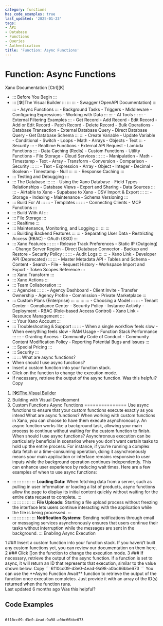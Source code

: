 ```yaml
---
category: functions
has_code_examples: true
last_updated: '2025-01-23'
tags:
- API
- Database
- Functions
- Queries
- Authentication
title: 'Function: Async Functions'
---
```


# Function: Async Functions

[](../../../index.html)
Xano Documentation
[Ctrl][K]
-   ::: 
    Before You Begin
    :::
-   ::: 
    [🛠️]The Visual Builder
    :::
        ::: 
            ::: 
            -   Swagger (OpenAPI
                Documentation)
            :::
            ::: 
            -   Async Functions
            :::
        -   Background Tasks
        -   Triggers
        -   Middleware
        -   Configuring
            Expressions
        -   Working with
            Data
        :::
        ::: 
        -   AI Tools
            ::: 
                ::: 
                -   External Filtering
                    Examples
                :::
            -   Get
                Record
            -   Add
                Record
            -   Edit
                Record
            -   Add or Edit
                Record
            -   Patch
                Record
            -   Delete
                Record
            -   Bulk
                Operations
            -   Database
                Transaction
            -   External Database
                Query
            -   Direct Database
                Query
            -   Get Database
                Schema
            :::
            ::: 
            -   Create
                Variable
            -   Update
                Variable
            -   Conditional
            -   Switch
            -   Loops
            -   Math
            -   Arrays
            -   Objects
            -   Text
            :::
        -   Security
            ::: 
            -   Realtime
                Functions
            -   External API
                Request
            -   Lambda
                Functions
            :::
        -   Data Caching
            (Redis)
        -   Custom
            Functions
        -   Utility
            Functions
        -   File
            Storage
        -   Cloud
            Services
        :::
        ::: 
        -   Manipulation
        -   Math
        -   Timestamp
        -   Text
        -   Array
        -   Transform
        -   Conversion
        -   Comparison
        -   Security
        :::
        ::: 
        -   Text
        -   Expression
        -   Array
        -   Object
        -   Integer
        -   Decimal
        -   Boolean
        -   Timestamp
        -   Null
        :::
        ::: 
        -   Response
            Caching
        :::
-   ::: 
    Testing and Debugging
    :::
-   ::: 
    The Database
    :::
        ::: 
        -   Using the Xano
            Database
        -   Field
            Types
        -   Relationships
        -   Database
            Views
        -   Export and
            Sharing
        -   Data
            Sources
        :::
        ::: 
        -   Airtable to
            Xano
        -   Supabase to
            Xano
        -   CSV Import &
            Export
        :::
        ::: 
        -   Storage
        -   Indexing
        -   Maintenance
        -   Schema
            Versioning
        :::
-   ::: 
    Build For AI
    :::
        ::: 
        -   Templates
        :::
        ::: 
        -   Connecting
            Clients
        -   MCP
            Functions
        :::
-   ::: 
    Build With AI
    :::
-   ::: 
    File Storage
    :::
-   ::: 
    Realtime
    :::
-   ::: 
    Maintenance, Monitoring, and Logging
    :::
        ::: 
        :::
-   ::: 
    Building Backend Features
    :::
        ::: 
        -   Separating User
            Data
        -   Restricting Access
            (RBAC)
        -   OAuth
            (SSO)
        :::
-   ::: 
    Xano Features
    :::
        ::: 
        -   Release Track
            Preferences
        -   Static IP
            (Outgoing)
        -   Change Server
            Region
        -   Direct Database
            Connector
        -   Backup and
            Restore
        -   Security
            Policy
        :::
        ::: 
        -   Audit
            Logs
        :::
        ::: 
        -   Xano
            Link
        -   Developer API
            (Deprecated)
        :::
        ::: 
        -   Master Metadata
            API
        -   Tables and
            Schema
        -   Content
        -   Search
        -   File
        -   Request
            History
        -   Workspace Import and
            Export
        -   Token Scopes
            Reference
        :::
-   ::: 
    Xano Transform
    :::
-   ::: 
    Xano Actions
    :::
-   ::: 
    Team Collaboration
    :::
-   ::: 
    Agencies
    :::
        ::: 
        -   Agency
            Dashboard
        -   Client
            Invite
        -   Transfer
            Ownership
        -   Agency
            Profile
        -   Commission
        -   Private
            Marketplace
        :::
-   ::: 
    Custom Plans (Enterprise)
    :::
        ::: 
            ::: 
                ::: 
                -   Choosing a
                    Model
                :::
            :::
        -   Tenant
            Center
        -   Compliance
            Center
        -   Security
            Policy
        -   Instance
            Activity
        -   Deployment
        -   RBAC (Role-based Access
            Control)
        -   Xano
            Link
        -   Resource
            Management
        :::
-   ::: 
    Your Xano Account
    :::
-   ::: 
    Troubleshooting & Support
    :::
        ::: 
        -   When a single workflow feels
            slow
        -   When everything feels
            slow
        -   RAM
            Usage
        -   Function Stack
            Performance
        :::
        ::: 
        -   Granting
            Access
        -   Community Code of
            Conduct
        -   Community Content Modification
            Policy
        -   Reporting Potential Bugs and
            Issues
        :::
-   ::: 
    Special Pricing
    :::
-   ::: 
    Security
    :::
-   ::: 
    :::
    What are async functions?
-   When should I use async
    functions?
-   Insert a custom function into your function
    stack.
-   Click on the function to change the execution
    mode.
-   If necessary, retrieve the output of the async
    function.
Was this helpful?
Copy
1.  [[🛠️]The Visual
    Builder](../../building-with-visual-development.html)
2.  Building with Visual Development
3.  Custom
    Functions
Async Functions 
===============
Use async functions to ensure that your custom functions execute exactly
as you intend
What are async functions?
When working with custom functions in Xano, you can choose to have them
execute asynchronously. An async function works like a background
task, allowing your main process to continue without waiting
for the custom function to finish.
When should I use async functions?
Asynchronous execution can be particularly beneficial in scenarios where
you don\'t want certain tasks to hold up the entire process. For
instance, if you\'re running a complex data fetch or a time-consuming
operation, doing it asynchronously means your main application or
interface remains responsive to user inputs while the background
operation continues independently. This can enhance user experience by
reducing wait times.
Here are a few examples of when to use async functions:
-   ::: 
    ::: 
    :::
    :::
    ::: 
    **Loading Data:** When fetching data from a server, such as pulling
    in user information or loading a list of products, async functions
    allow the page to display its initial content quickly without
    waiting for the entire data request to complete.
    :::
-   ::: 
    ::: 
    :::
    :::
    ::: 
    **File Uploads:** Starting a file upload process without freezing
    the interface lets users continue interacting with the application
    while the file is being processed.
    :::
-   ::: 
    ::: 
    :::
    :::
    ::: 
    **Notification Systems:** Sending notifications through email or
    messaging services asynchronously ensures that users continue their
    tasks without interruption while the messages are sent in the
    background.
    :::
Enabling Async Execution
<div>
1
###  
Insert a custom function into your function stack.
If you haven\'t built any custom functions yet, you can review our
documentation on them
here.
2
###  
Click
[]on the function to change the execution
mode.
3
###  
If necessary, retrieve the output of the async function.
If a function is set to async, it will return an ID that represents that
execution, similar to the value shown below.
Copy
``` 
6f10cc09-d3e0-4ead-9a98-a0bc66bbe673
```
You can use the **Async Function Await** function to retrieve the output
of the function once execution completes. Just provide it with an array
of the ID(s) returned when the function runs.
</div>
Last updated 6 months ago
Was this helpful?

## Code Examples

```
 
6f10cc09-d3e0-4ead-9a98-a0bc66bbe673

```

